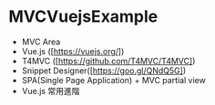 # MVCVuejsExample
- MVC Area
- Vue.js ([https://vuejs.org/])
- T4MVC ([https://github.com/T4MVC/T4MVC])
- Snippet Designer([https://goo.gl/QNdQ5G])
- SPA(Single Page Application) + MVC partial view
- Vue.js 常用進階
